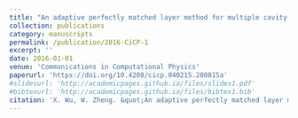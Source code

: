 ```yaml
---
title: "An adaptive perfectly matched layer method for multiple cavity scattering problems"
collection: publications
category: manuscripts
permalink: /publication/2016-CiCP-1
excerpt: ''
date: 2016-01-01
venue: 'Communications in Computational Physics'
paperurl: 'https://doi.org/10.4208/cicp.040215.280815a'
#slidesurl: 'http://academicpages.github.io/files/slides1.pdf'
#bibtexurl: 'http://academicpages.github.io/files/bibtex1.bib'
citation: 'X. Wu, W. Zheng. &quot;An adaptive perfectly matched layer method for multiple cavity scattering problems.&quot; <i>Communications in Computational Physics</i>. 19(2), 534-558, 2016. https://doi.org/10.4208/cicp.040215.280815a.'
---
```



